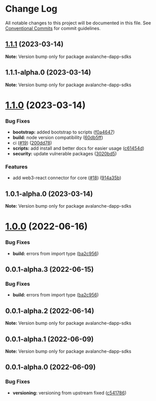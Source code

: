 # Change Log

All notable changes to this project will be documented in this file.
See [Conventional Commits](https://conventionalcommits.org) for commit guidelines.

## [1.1.1](https://github.com/ava-labs/avalanche-dapp-sdks/compare/v1.1.1-alpha.0...v1.1.1) (2023-03-14)

**Note:** Version bump only for package avalanche-dapp-sdks

## 1.1.1-alpha.0 (2023-03-14)

**Note:** Version bump only for package avalanche-dapp-sdks

# [1.1.0](https://github.com/ava-labs/avalanche-dapp-sdks/compare/v1.0.0...v1.1.0) (2023-03-14)

### Bug Fixes

- **bootstrap:** added bootstrap to scripts ([f0a4647](https://github.com/ava-labs/avalanche-dapp-sdks/commit/f0a4647f1d05f9b8b7648d38fb036267fc0ca4de))
- **build:** node version compatibility ([60db5ff](https://github.com/ava-labs/avalanche-dapp-sdks/commit/60db5ff0bc3296c9ea54f24a58e756069d21e2cc))
- ci ([#19](https://github.com/ava-labs/avalanche-dapp-sdks/issues/19)) ([200dd78](https://github.com/ava-labs/avalanche-dapp-sdks/commit/200dd78c5c5c87cb480f4e08eb281538dae77a1b))
- **scripts:** add install and better docs for easier usage ([c61454d](https://github.com/ava-labs/avalanche-dapp-sdks/commit/c61454da61fca105af9bc6c70e9fa298f1787280))
- **security:** update vulnerable packages ([3020bd5](https://github.com/ava-labs/avalanche-dapp-sdks/commit/3020bd557ea7f273b39d8462bd03bfb8889d63d1))

### Features

- add web3-react connector for core ([#18](https://github.com/ava-labs/avalanche-dapp-sdks/issues/18)) ([914a35b](https://github.com/ava-labs/avalanche-dapp-sdks/commit/914a35b359e67b38942df837b43abf19ba737a05))

## 1.0.1-alpha.0 (2023-03-14)

**Note:** Version bump only for package avalanche-dapp-sdks

# [1.0.0](https://github.com/ava-labs/avalanche-dapp-sdks/compare/v0.0.1-alpha.2...v1.0.0) (2022-06-16)

### Bug Fixes

- **build:** errors from import type ([ba2c956](https://github.com/ava-labs/avalanche-dapp-sdks/commit/ba2c95607800ba2ba06decc6a1c3810f46aa69e9))

## 0.0.1-alpha.3 (2022-06-15)

### Bug Fixes

- **build:** errors from import type ([ba2c956](https://github.com/ava-labs/avalanche-dapp-sdks/commit/ba2c95607800ba2ba06decc6a1c3810f46aa69e9))

## 0.0.1-alpha.2 (2022-06-14)

**Note:** Version bump only for package avalanche-dapp-sdks

## 0.0.1-alpha.1 (2022-06-09)

**Note:** Version bump only for package avalanche-dapp-sdks

## 0.0.1-alpha.0 (2022-06-09)

### Bug Fixes

- **versioning:** versioning from upstream fixed ([c541786](https://github.com/ava-labs/avalanche-dapp-sdks/commit/c541786baeaaa13d892e4b4cf66053c1de170453))
